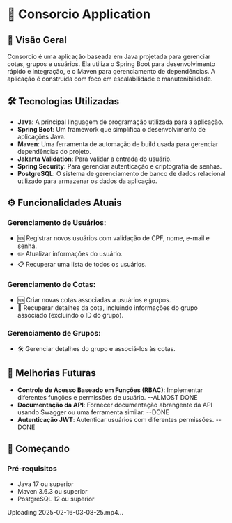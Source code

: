 # 🌟 Consorcio Application

## 📖 Visão Geral
Consorcio é uma aplicação baseada em Java projetada para gerenciar cotas, grupos e usuários. Ela utiliza o Spring Boot para desenvolvimento rápido e integração, e o Maven para gerenciamento de dependências. A aplicação é construída com foco em escalabilidade e manutenibilidade.

## 🛠️ Tecnologias Utilizadas
- **Java**: A principal linguagem de programação utilizada para a aplicação.
- **Spring Boot**: Um framework que simplifica o desenvolvimento de aplicações Java.
- **Maven**: Uma ferramenta de automação de build usada para gerenciar dependências do projeto.
- **Jakarta Validation**: Para validar a entrada do usuário.
- **Spring Security**: Para gerenciar autenticação e criptografia de senhas.
- **PostgreSQL**: O sistema de gerenciamento de banco de dados relacional utilizado para armazenar os dados da aplicação.

## ⚙️ Funcionalidades Atuais
### Gerenciamento de Usuários:
- 🆕 Registrar novos usuários com validação de CPF, nome, e-mail e senha.
- ✏️ Atualizar informações do usuário.
- 📋 Recuperar uma lista de todos os usuários.

### Gerenciamento de Cotas:
- 🆕 Criar novas cotas associadas a usuários e grupos.
- 📄 Recuperar detalhes da cota, incluindo informações do grupo associado (excluindo o ID do grupo).

### Gerenciamento de Grupos:
- 🛠️ Gerenciar detalhes do grupo e associá-los às cotas.

## 🚀 Melhorias Futuras
- **Controle de Acesso Baseado em Funções (RBAC)**: Implementar diferentes funções e permissões de usuário. --ALMOST DONE
- **Documentação da API**: Fornecer documentação abrangente da API usando Swagger ou uma ferramenta similar. --DONE
- **Autenticação JWT**: Autenticar usuários com diferentes permissões. --DONE

## 🏁 Começando
### Pré-requisitos
- Java 17 ou superior
- Maven 3.6.3 ou superior
- PostgreSQL 12 ou superior




Uploading 2025-02-16-03-08-25.mp4…






